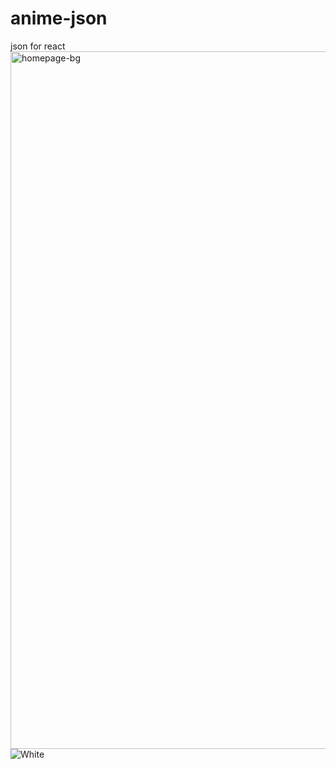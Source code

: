 # anime-json
json for react
<img width="1116" alt="homepage-bg" src="https://github.com/Afsalon/anime-json/assets/68525687/6a887e52-23bd-42ce-90a8-3f8fa09367eb">
![White](https://github.com/Afsalon/anime-json/assets/68525687/d9b773c2-4ddb-41f5-87b1-acc4fa2498a5)

